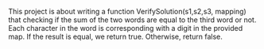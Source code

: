 This project is about writing a function VerifySolution(s1,s2,s3, mapping) that checking if the sum of the two words are equal to the third word or not. Each character in the word is corresponding with a digit in the provided map. If the result is equal, we return true. Otherwise, return false.  
